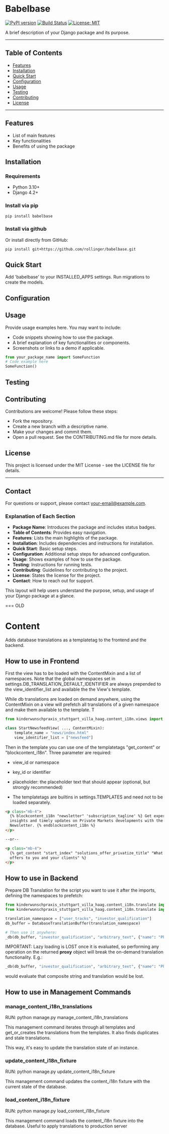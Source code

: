 # Babelbase

[![PyPI version](https://badge.fury.io/py/your-package-name.svg)](https://badge.fury.io/py/your-package-name)
[![Build Status](https://travis-ci.org/yourusername/your-package-name.svg?branch=main)](https://travis-ci.org/yourusername/your-package-name)
[![License: MIT](https://img.shields.io/badge/License-MIT-yellow.svg)](https://opensource.org/licenses/MIT)

A brief description of your Django package and its purpose.

---

## Table of Contents

- [Features](#features)
- [Installation](#installation)
- [Quick Start](#quick-start)
- [Configuration](#configuration)
- [Usage](#usage)
- [Testing](#testing)
- [Contributing](#contributing)
- [License](#license)

---

## Features

- List of main features
- Key functionalities
- Benefits of using the package

## Installation

### Requirements

- Python 3.10+
- Django 4.2+

### Install via pip

```bash
pip install babelbase
```

### Install via github

Or install directly from GitHub:

```bash
pip install git+https://github.com/rollinger/babelbase.git
```

## Quick Start

Add 'babelbase' to your INSTALLED_APPS settings.
Run migrations to create the models.

## Configuration

## Usage

Provide usage examples here. You may want to include:

- Code snippets showing how to use the package.
- A brief explanation of key functionalities or components.
- Screenshots or links to a demo if applicable.

```python
from your_package_name import SomeFunction
# Code example here
SomeFunction()
```

## Testing

## Contributing

Contributions are welcome! Please follow these steps:

- Fork the repository.
- Create a new branch with a descriptive name.
- Make your changes and commit them.
- Open a pull request.
  See the CONTRIBUTING.md file for more details.

## License

This project is licensed under the MIT License - see the LICENSE file for details.

---

## Contact

For questions or support, please contact your-email@example.com.

### Explanation of Each Section

- **Package Name**: Introduces the package and includes status badges.
- **Table of Contents**: Provides easy navigation.
- **Features**: Lists the main highlights of the package.
- **Installation**: Includes dependencies and instructions for installation.
- **Quick Start**: Basic setup steps.
- **Configuration**: Additional setup steps for advanced configuration.
- **Usage**: Shows examples of how to use the package.
- **Testing**: Instructions for running tests.
- **Contributing**: Guidelines for contributing to the project.
- **License**: States the license for the project.
- **Contact**: How to reach out for support.

This layout will help users understand the purpose, setup, and usage of your Django package at a glance.

=== OLD

# Content

Adds database translations as a templatetag to the frontend and the backend.

## How to use in Frontend

First the view has to be loaded with the ContentMixin and a list of namespaces. Note that the global namespaces set in
settings.DB_TRANSLATION_DEFAULT_IDENTIFIER are always prepended to the view_identifier_list and available the the View's
template.

While db translations are loaded on demand anywhere, using the ContentMixin on a view will prefetch all translations
of a given namespace and make them available to the template. T

```python
from kinderwunschpraxis_stuttgart_villa_haag.content_i18n.views import ContentMixin

class StartNewsfeedView( ..., ContentMixin):
    template_name = "news/index.html"
    view_identifier_list = ["newsfeed"]
```

Then in the template you can use one of the templatetags "get_content" or "blockcontent_i18n".
Three parameter are required:

- view_id or namespace
- key_id or identifier
- placeholder: the placeholder text that should appear (optional, but strongly recommended)

- The templatetags are builtins in settings.TEMPLATES and need not to be loaded separately.

```html
<p class="mb-4">
  {% blockcontent_i18n "newsletter" 'subscription_tagline' %} Get expert
  insights and timely updates on Private Markets developments with the Privatize
  Newsletter. {% endblockcontent_i18n %}
</p>

--or--

<p class="mb-4">
  {% get_content "start_index" "solutions_offer_privatize_title" "What Privatize
  offers to you and your clients" %}
</p>
```

## How to use in Backend

Prepare DB Translation for the script you want to use it after the imports, defining the namespaces to prefetch:

```python
from kinderwunschpraxis_stuttgart_villa_haag.content_i18n.translate import db_gettext_lazy as _db
from kinderwunschpraxis_stuttgart_villa_haag.content_i18n.translate import DatabaseTranslationBuffer

translation_namespace = ["user_tracks", "investor_qualification"]
db_buffer = DatabaseTranslationBuffer(translation_namespace)

# Then use it anywhere:
_db(db_buffer, "investor_qualification", "arbitrary_text", {"name": "Phil"})
```

IMPORTANT: Lazy loading is LOST once it is evaluated, so performing any operation on the returned **proxy** object will
break the on-demand translation functionality. E.g.:

```python
_db(db_buffer, "investor_qualification", "arbitrary_text", {"name": "Phil"}) + "another text"
```

would evaluate that composite string and translation would be lost.

## How to use in Management Commands

### manage_content_i18n_translations

RUN: python manage.py manage_content_i18n_translations

This management command iterates through all templates and get_or_creates the translations from the
templates. It also finds duplicates and stale translations.

This way, it's easy to update the translation state of an instance.

### update_content_i18n_fixture

RUN: python manage.py update_content_i18n_fixture

This management command updates the content_i18n fixture with the current state of the database.

### load_content_i18n_fixture

RUN: python manage.py load_content_i18n_fixture

This management command loads the content_i18n fixture into the database. Useful to apply translations to
production server
